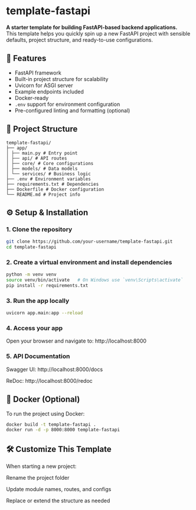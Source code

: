 # template-fastapi

**A starter template for building FastAPI-based backend applications.**  
This template helps you quickly spin up a new FastAPI project with sensible defaults, project structure, and ready-to-use configurations.

## 🚀 Features

- FastAPI framework
- Built-in project structure for scalability
- Uvicorn for ASGI server
- Example endpoints included
- Docker-ready
- `.env` support for environment configuration
- Pre-configured linting and formatting (optional)

## 📁 Project Structure

```
template-fastapi/
├── app/
│ ├── main.py # Entry point
│ ├── api/ # API routes
│ ├── core/ # Core configurations
│ ├── models/ # Data models
│ └── services/ # Business logic
├── .env # Environment variables
├── requirements.txt # Dependencies
├── Dockerfile # Docker configuration
└── README.md # Project info
```

## ⚙️ Setup & Installation

### 1. Clone the repository

```bash
git clone https://github.com/your-username/template-fastapi.git
cd template-fastapi
```

### 2. Create a virtual environment and install dependencies

```bash
python -m venv venv
source venv/bin/activate   # On Windows use `venv\Scripts\activate`
pip install -r requirements.txt
```

### 3. Run the app locally

```bash
uvicorn app.main:app --reload
```

### 4. Access your app

Open your browser and navigate to: http://localhost:8000

### 5. API Documentation

Swagger UI: http://localhost:8000/docs

ReDoc: http://localhost:8000/redoc

## 🐳 Docker (Optional)

To run the project using Docker:

```bash
docker build -t template-fastapi .
docker run -d -p 8000:8000 template-fastapi
```

## 🛠️ Customize This Template

When starting a new project:

Rename the project folder

Update module names, routes, and configs

Replace or extend the structure as needed
